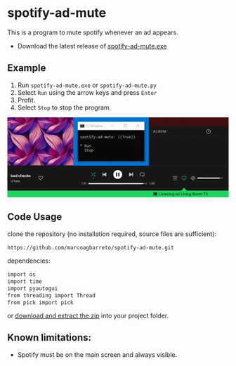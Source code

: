 # spotify-ad-mute
This is a program to mute spotify whenever an ad appears.

* Download the latest release of [spotify-ad-mute.exe](https://github.com/marcoagbarreto/spotify-ad-mute/releases/download/v0.1.2/spotify-ad-mute.exe)

## Example

1. Run ```spotify-ad-mute.exe``` or ```spotify-ad-mute.py```
2. Select ```Run``` using the arrow keys and press ```Enter ```
3. Profit.
4. Select ```Stop``` to stop the program.

![example](example.gif)

## Code Usage

clone the repository (no installation required, source files are sufficient):
        
    https://github.com/marcoagbarreto/spotify-ad-mute.git

dependencies:

    import os
    import time
    import pyautogui
    from threading import Thread
    from pick import pick

or [download and extract the zip](https://github.com/marcoagbarreto/spotify-ad-mute/archive/main.zip) into your project folder.

## Known limitations:
* Spotify must be on the main screen and always visible.

